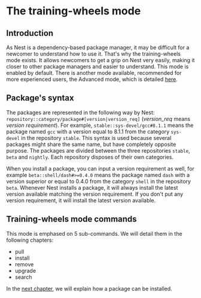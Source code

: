 # The training-wheels mode

## Introduction

[//]: # (TODO: add link to the chapter about the advanced mode)
As Nest is a dependency-based package manager, it may be difficult for a newcomer to understand how to use it. That's why the training-wheels mode exists. It allows newcomers to get a grip on Nest very easily, making it closer to other package managers and easier to understand. This mode is enabled by default. There is another mode available, recommended for more experienced users, the Advanced mode, which is detailed [here]().

## Package's syntax

The packages are represented in the following way by Nest: `repository::category/package#[version|version_req]` (*version_req* means *version requirement*). For example, `stable::sys-devel/gcc#8.1.1` means the package named `gcc` with a version equal to 8.1.1 from the category `sys-devel` in the repository `stable`. This syntax is used because several packages might share the same name, but have completely opposite purpose. The packages are divided between the three repositories `stable`, `beta` and `nightly`. Each repository disposes of their own categories.

When you install a package, you can input a version requirement as well, for example `beta::shell/dash#>=0.4.0` means the package named `dash` with a version superior or equal to 0.4.0 from the category `shell` in the repository `beta`. Whenever Nest installs a package, it will always install the latest version available matching the version requirement. If you don't put any version requirement, it will install the latest version available.

## Training-wheels mode commands

This mode is emphased on 5 sub-commands. We will detail them in the following chapters:

* pull
* install
* remove
* upgrade
* search

[//]: # (TODO: add link to the next chapter)
In the [next chapter](), we will explain how a package can be installed.
